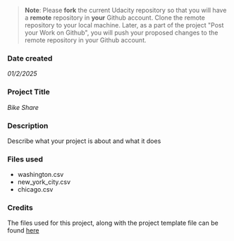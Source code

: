 >**Note**: Please **fork** the current Udacity repository so that you will have a **remote** repository in **your** Github account. Clone the remote repository to your local machine. Later, as a part of the project "Post your Work on Github", you will push your proposed changes to the remote repository in your Github account.

### Date created
*01/2/2025*

### Project Title
*Bike Share*

### Description
Describe what your project is about and what it does

### Files used
- washington.csv
- new_york_city.csv
- chicago.csv

### Credits
The files used for this project, along with the project template file can be found [here](https://learn.udacity.com/nanodegrees/nd104-ent-mt-pds/parts/cd0024/lessons/ls1727/concepts/860fef28-14e0-4f65-b506-a6795045c6fd?_gl=1*1drt0yn*_gcl_aw*R0NMLjE3Mzc2NTcyMTguQ2owS0NRaUE3c2U4QmhDQUFSSXNBS25GM3J5X054U3VlMlhHOG5walJYUklnM1BYYzM4YVZXUzV2MHVpRDJGbnFuMHZTcDh5eHNjc2dpTWFBZ0FwRUFMd193Y0I.*_gcl_au*NjAzNTg1MjI0LjE3Mzc2NTcxMTE.*_ga*MTAwMTcyMDgzNi4xNzM3NjU3MTU0*_ga_CF22GKVCFK*MTczNzczMjg0MC4xLjEuMTczNzczMjg1Ni40NC4wLjA.)

